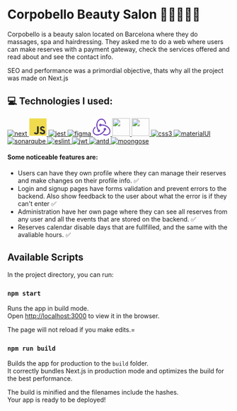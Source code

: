 # Corpobello Beauty Salon ​💇‍♀️​💆‍♀️​💅​

Corpobello is a beauty salon located on Barcelona where they do massages, spa and hairdressing. 
They asked me to do a web where users can make reserves with a payment gateway, check the services offered and read about and see the contact info.

SEO and performance was a primordial objective, thats why all the project was made on Next.js


## 💻 Technologies I used:


<p> 
  <a href="https://nextjs.org/" target="_blank"> 
    <img src="http://www.legrandlucas.com/assets/nextjs__white.png" alt="next" width="65" height="40"/> 
  </a> 
    <a href="https://developer.mozilla.org/en-US/docs/Web/JavaScript" target="_blank"> 
    <img src="https://raw.githubusercontent.com/devicons/devicon/master/icons/javascript/javascript-original.svg" alt="javascript" width="40" height="40"/> 
  </a> 
  <a href="https://jestjs.io" target="_blank"> 
    <img src="https://www.vectorlogo.zone/logos/jestjsio/jestjsio-icon.svg" alt="jest" width="40" height="40"/> 
  </a> 
  <a href="https://testing-library.com/" target="_blank">
    <img src="https://testing-library.com/img/octopus-128x128.png" alt="figma" width="40" height="40" /> 
  </a>
  <a href="https://redux.js.org" target="_blank"> 
    <img src="https://raw.githubusercontent.com/devicons/devicon/master/icons/redux/redux-original.svg" alt="redux" width="40" height="40"/> 
  </a> 
  <a href="https://github.com/" target="_blank">
    <img src="https://raw.githubusercontent.com/rahulbanerjee26/githubAboutMeGenerator/main/icons/github.svg" width="40" height="40">
  </a>
  <a href="https://git-scm.com/" target="_blank">
    <img src="https://raw.githubusercontent.com/rahulbanerjee26/githubAboutMeGenerator/main/icons/git.svg" width="40" height="40">
  </a>
  <a href="https://www.w3schools.com/css/" target="_blank"> 
    <img src="https://external-content.duckduckgo.com/iu/?u=https%3A%2F%2Fcdn1.iconfinder.com%2Fdata%2Ficons%2Flogotypes%2F32%2Fbadge-css-3-512.png&f=1&nofb=1" alt="css3" width="40" height="40"/>
  </a>
  <a href="https://material-ui.com/" target="_blank"> 
    <img src="https://material-ui.com/static/logo_raw.svg" alt="materialUI" width="40" height="40"/> 
   </a>
   <a href="https://www.sonarqube.org/" target="_blank"> 
    <img src="https://encrypted-tbn0.gstatic.com/images?q=tbn:ANd9GcQO0yEhvvnlyrgcg3uHSsRBhehjzhs-WXGte9NyDRM0LsscmgtxHIT4vHU9B8hemUmhSrc&usqp=CAU" alt="sonarqube" width="40" height="40"/> 
   </a>
   <a href="https://eslint.org/" target="_blank"> 
    <img src="https://d33wubrfki0l68.cloudfront.net/204482ca413433c80cd14fe369e2181dd97a2a40/092e2/assets/img/logo.svg" alt="eslint" width="40" height="40"/> 
   </a>
    <a href="https://jwt.io/" target="_blank"> 
    <img src="https://jwt.io/img/logo.svg" alt="jwt" width="40" height="40"/> 
   </a>
   <a href="https://ant.design/" target="_blank"> 
    <img src="https://gw.alipayobjects.com/zos/rmsportal/rlpTLlbMzTNYuZGGCVYM.png" alt="antd" width="40" height="40"/> 
   </a>
    <a href="mongoosejs.com" target="_blank"> 
    <img src="https://mongoosejs.com/docs/images/mongoose5_62x30_transparent.png" alt="moongose" width="65" height="40"/> 
   </a>
</p>

#### Some noticeable features are:
- Users can have they own profile where they can manage their reserves and make changes on their profile info. ✅
- Login and signup pages have forms validation and prevent errors to the backend. Also show feedback to the user about what the error is if they can't enter ✅
- Administration have her own page where they can see all reserves from any user and all the events that are stored on the backend. ✅
- Reserves calendar disable days that are fullfilled, and the same with the avaliable hours. ✅

## Available Scripts

In the project directory, you can run:

### `npm start`

Runs the app in build mode.\
Open [http://localhost:3000](http://localhost:3000) to view it in the browser.

The page will not reload if you make edits.\=


### `npm run build`

Builds the app for production to the `build` folder.\
It correctly bundles Next.js in production mode and optimizes the build for the best performance.

The build is minified and the filenames include the hashes.\
Your app is ready to be deployed!
